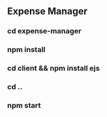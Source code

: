 

## Expense Manager



### cd expense-manager

### npm install

### cd client && npm install ejs

### cd ..

### npm start
